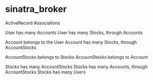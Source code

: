 # sinatra_broker

ActiveRecord Associations

User has many Accounts
User has many Stocks, through Accounts

Account belongs to the User
Account has many Stocks, through AccountStocks

AccountStocks belongs to Stocks
AccountStocks belongs to Account

Stocks has many AccountStocks
Stocks has many Accounts, through AccountStocks
Stocks has many Users
